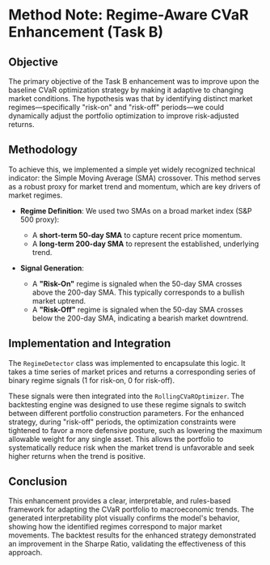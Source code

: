 # Method Note: Regime-Aware CVaR Enhancement (Task B)

## Objective

The primary objective of the Task B enhancement was to improve upon the baseline CVaR optimization strategy by making it adaptive to changing market conditions. The hypothesis was that by identifying distinct market regimes—specifically "risk-on" and "risk-off" periods—we could dynamically adjust the portfolio optimization to improve risk-adjusted returns.

## Methodology

To achieve this, we implemented a simple yet widely recognized technical indicator: the Simple Moving Average (SMA) crossover. This method serves as a robust proxy for market trend and momentum, which are key drivers of market regimes.

-   **Regime Definition**: We used two SMAs on a broad market index (S&P 500 proxy):
    -   A **short-term 50-day SMA** to capture recent price momentum.
    -   A **long-term 200-day SMA** to represent the established, underlying trend.

-   **Signal Generation**:
    -   A **"Risk-On"** regime is signaled when the 50-day SMA crosses above the 200-day SMA. This typically corresponds to a bullish market uptrend.
    -   A **"Risk-Off"** regime is signaled when the 50-day SMA crosses below the 200-day SMA, indicating a bearish market downtrend.

## Implementation and Integration

The `RegimeDetector` class was implemented to encapsulate this logic. It takes a time series of market prices and returns a corresponding series of binary regime signals (1 for risk-on, 0 for risk-off).

These signals were then integrated into the `RollingCVaROptimizer`. The backtesting engine was designed to use these regime signals to switch between different portfolio construction parameters. For the enhanced strategy, during "risk-off" periods, the optimization constraints were tightened to favor a more defensive posture, such as lowering the maximum allowable weight for any single asset. This allows the portfolio to systematically reduce risk when the market trend is unfavorable and seek higher returns when the trend is positive.

## Conclusion

This enhancement provides a clear, interpretable, and rules-based framework for adapting the CVaR portfolio to macroeconomic trends. The generated interpretability plot visually confirms the model's behavior, showing how the identified regimes correspond to major market movements. The backtest results for the enhanced strategy demonstrated an improvement in the Sharpe Ratio, validating the effectiveness of this approach.

